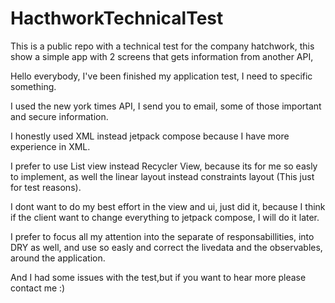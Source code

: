 # HacthworkTechnicalTest
This is a public repo with a technical test for the company hatchwork, this show a simple app with 2 screens that gets information from another API, 


Hello everybody, I've been finished my application test, 
I need to specific something.

I used the new york times API, I send you to email, some of those important and secure information.

I honestly used XML instead jetpack compose because I have more experience in XML.

I prefer to use List view instead Recycler View, because its for me so easly to implement, as well the linear layout instead constraints layout (This just for test reasons).

I dont want to do my best effort in the view and ui, just did it, because I think if the client want to change everything to jetpack compose, I will do it later.

I prefer to focus all my attention into the separate of responsabillities, into DRY as well, and use so easly and correct the livedata and the observables, around the application.

And I had some issues with the test,but if you want to hear more please contact me  :)
